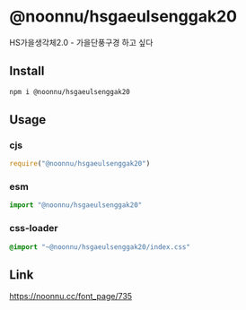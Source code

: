 # @noonnu/hsgaeulsenggak20
HS가을생각체2.0 - 가을단풍구경 하고 싶다

## Install
```sh
npm i @noonnu/hsgaeulsenggak20
```
## Usage
### cjs
```js
require("@noonnu/hsgaeulsenggak20")
```
### esm
```js
import "@noonnu/hsgaeulsenggak20"
```
### css-loader
```css
@import "~@noonnu/hsgaeulsenggak20/index.css"
```

## Link
https://noonnu.cc/font_page/735
